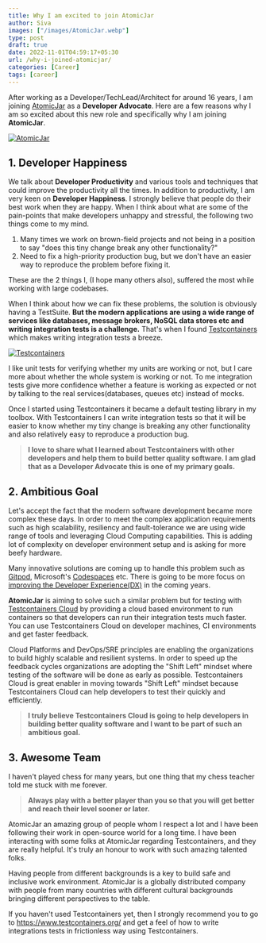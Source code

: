 ```yaml
---
title: Why I am excited to join AtomicJar
author: Siva
images: ["/images/AtomicJar.webp"]
type: post
draft: true
date: 2022-11-01T04:59:17+05:30
url: /why-i-joined-atomicjar/
categories: [Career]
tags: [career]
---
```


After working as a Developer/TechLead/Architect for around 16 years, I am joining [AtomicJar](https://www.atomicjar.com/) as a **Developer Advocate**.
Here are a few reasons why I am so excited about this new role and specifically why I am joining **AtomicJar**.

<!--more-->


[![AtomicJar](/images/AtomicJar.webp "AtomicJar")](https://www.atomicjar.com/)

## 1. Developer Happiness
We talk about **Developer Productivity** and various tools and techniques that could improve the productivity all the times.
In addition to productivity, I am very keen on **Developer Happiness**. I strongly believe that people do their best work when they are happy.
When I think about what are some of the pain-points that make developers unhappy and stressful, the following two things come to my mind.

1. Many times we work on brown-field projects and not being in a position to say "does this tiny change break any other functionality?"
2. Need to fix a high-priority production bug, but we don't have an easier way to reproduce the problem before fixing it.

These are the 2 things I, (I hope many others also), suffered the most while working with large codebases.

When I think about how we can fix these problems, the solution is obviously having a TestSuite.
**But the modern applications are using a wide range of services like databases, message brokers, NoSQL data stores etc and writing integration tests is a challenge.**
That's when I found [Testcontainers](https://www.testcontainers.org/) which makes writing integration tests a breeze.

[![Testcontainers](/images/testcontainers-logo.webp "Testcontainers")](https://www.testcontainers.org/)

I like unit tests for verifying whether my units are working or not, but I care more about whether the whole system is working or not.
To me integration tests give more confidence whether a feature is working as expected or not by talking to the real services(databases, queues etc) instead of mocks.

Once I started using Testcontainers it became a default testing library in my toolbox.
With Testcontainers I can write integration tests so that it will be easier to know whether my tiny change is breaking any other functionality and also relatively easy to reproduce a production bug.

> **I love to share what I learned about Testcontainers with other developers and help them to build better quality software.
I am glad that as a Developer Advocate this is one of my primary goals.**

## 2. Ambitious Goal
Let's accept the fact that the modern software development became more complex these days.
In order to meet the complex application requirements such as high scalability, resiliency and fault-tolerance we are using wide range of tools and leveraging Cloud Computing capabilities.
This is adding lot of complexity on developer environment setup and is asking for more beefy hardware.

Many innovative solutions are coming up to handle this problem such as [Gitpod](https://www.gitpod.io/), Microsoft's [Codespaces](https://github.com/features/codespaces) etc.
There is going to be more focus on [improving the Developer Experience(DX)](https://www.atomicjar.com/2021/12/why-will-2022-be-the-year-of-devtools-2-0/) in the coming years.

**AtomicJar** is aiming to solve such a similar problem but for testing with [Testcontainers Cloud](https://www.testcontainers.cloud/) 
by providing a cloud based environment to run containers so that developers can run their integration tests much faster.
You can use Testcontainers Cloud on developer machines, CI environments and get faster feedback.

Cloud Platforms and DevOps/SRE principles are enabling the organizations to build highly scalable and resilient systems.
In order to speed up the feedback cycles organizations are adopting the "Shift Left" mindset where testing of the software will be done as early as possible.
Testcontainers Cloud is great enabler in moving towards "Shift Left" mindset because Testcontainers Cloud can help developers to test their quickly and efficiently.

> **I truly believe Testcontainers Cloud is going to help developers in building better quality software and I want to be part of such an ambitious goal.**

## 3. Awesome Team
I haven't played chess for many years, but one thing that my chess teacher told me stuck with me forever.

> **Always play with a better player than you so that you will get better  and reach their level sooner or later.**

AtomicJar an amazing group of people whom I respect a lot and I have been following their work in open-source world for a long time.
I have been interacting with some folks at AtomicJar regarding Testcontainers, and they are really helpful.
It's truly an honour to work with such amazing talented folks.

Having people from different backgrounds is a key to build safe and inclusive work environment.
AtomicJar is a globally distributed company with people from many countries 
with different cultural backgrounds bringing different perspectives to the table.

If you haven't used Testcontainers yet, then I strongly recommend you to go to https://www.testcontainers.org/ 
and get a feel of how to write integrations tests in frictionless way using Testcontainers.
